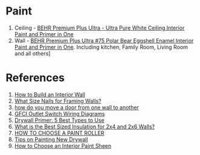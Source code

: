 # Paint
1. Ceiling - [BEHR Premium Plus Ultra - Ultra Pure White Ceiling Interior Paint and Primer in One](https://www.homedepot.com/p/BEHR-Premium-Plus-Ultra-1-gal-Ultra-Pure-White-Ceiling-Interior-Paint-and-Primer-in-One-555801/202601366)
2. Wall - [BEHR Premium Plus Ultra #75 Polar Bear Eggshell Enamel Interior Paint and Primer in One](https://www.homedepot.com/p/BEHR-Premium-Plus-Ultra-1-gal-75-Polar-Bear-Eggshell-Enamel-Interior-Paint-and-Primer-in-One-275001/204383598). Including kitchen, Family Room, Living Room and all others]


# References
1. [How to Build an Interior Wall](https://www.hometips.com/diy-how-to/build-a-wall.html)
2. [What Size Nails for Framing Walls?](http://homeguides.sfgate.com/size-nails-framing-walls-82393.html)
3. [how do you move a door from one wall to another](http://community.homedepot.com/howto/DiscussionDetail/how-do-you-move-a-door-from-one-wall-to-another-9065000000007VJ)
4. [GFCI Outlet Switch Wiring Diagrams](https://www.do-it-yourself-help.com/gfci-outlet-switch-wiring.html)
5. [Drywall Primer: 5 Best Types to Use](https://www.thespruce.com/best-primer-for-your-new-drywall-1821477)
6. [What is the Best Sized Insulation for 2x4 and 2x6 Walls?](https://www.thespruce.com/size-insulation-for-2x4-and-2x6-walls-1821598)
7. [HOW TO CHOOSE A PAINT ROLLER](http://www.dummies.com/home-garden/home-painting/how-to-choose-a-paint-roller/)
8. [Tips on Painting New Drywall](https://www.hunker.com/12296700/tips-on-painting-new-drywall)
9. [How to Choose an Interior Paint Sheen](http://www.behr.com/consumer/how-to/interior/how-to-choose-an-interior-sheen)

